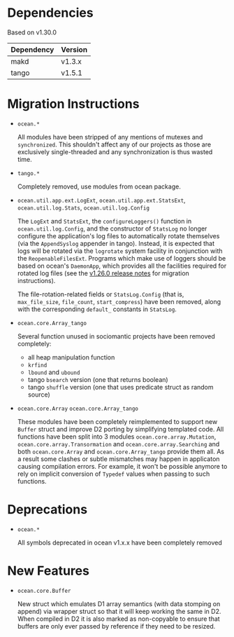 Dependencies
============

Based on v1.30.0

Dependency | Version
-----------|---------
makd       | v1.3.x
tango      | v1.5.1

Migration Instructions
======================

* `ocean.*`

  All modules have been stripped of any mentions of mutexes and
  `synchronized`. This shouldn't affect any of our projects as those
  are exclusively single-threaded and any synchronization is thus
  wasted time.

* `tango.*`

  Completely removed, use modules from ocean package.

* `ocean.util.app.ext.LogExt`,
  `ocean.util.app.ext.StatsExt`,
  `ocean.util.log.Stats`,
  `ocean.util.log.Config`

  The `LogExt` and `StatsExt`, the `configureLoggers()` function in
  `ocean.util.log.Config`, and the constructor of `StatsLog` no longer configure
  the application's log files to automatically rotate themselves (via the
  `AppendSyslog` appender in tango). Instead, it is expected that logs will be
  rotated via the `logrotate` system facility in conjunction with the
  `ReopenableFilesExt`. Programs which make use of loggers should be based on
  ocean's `DaemonApp`, which provides all the facilities required for rotated
  log files (see the [v1.26.0 release notes](https://github.com/sociomantic/ocean/releases/tag/v1.26.0)
  for migration instructions).

  The file-rotation-related fields or `StatsLog.Config` (that is,
  `max_file_size`, `file_count`, `start_compress`) have been removed, along with
  the corresponding `default_` constants in `StatsLog`.

* `ocean.core.Array_tango`

  Several function unused in sociomantic projects have been removed completely:
  - all heap manipulation function
  - `krfind`
  - `lbound` and `ubound`
  - tango `bsearch` version (one that returns boolean)
  - tango `shuffle` version (one that uses predicate struct as random source)

* `ocean.core.Array` `ocean.core.Array_tango`

  These modules have been completely reimplemented to support new `Buffer`
  struct and improve D2 porting by simplifying templated code. All functions
  have been split into 3 modules `ocean.core.array.Mutation`,
  `ocean.core.array.Transormation` and `ocean.core.array.Searching` and both
  `ocean.core.Array` and `ocean.core.Array_tango` provide them all. As a result
  some clashes or subtle mismatches may happen in applicaton causing
  compilation errors. For example, it won't be possible anymore to rely on
  implicit conversion of `Typedef` values when passing to such functions.

Deprecations
============

* `ocean.*`

  All symbols deprecated in ocean v1.x.x have been completely removed

New Features
============

* `ocean.core.Buffer`

  New struct which emulates D1 array semantics (with data stomping on append)
  via wrapper struct so that it will keep working the same in D2. When
  compiled in D2 it is also marked as non-copyable to ensure that buffers
  are only ever passed by reference if they need to be resized.
